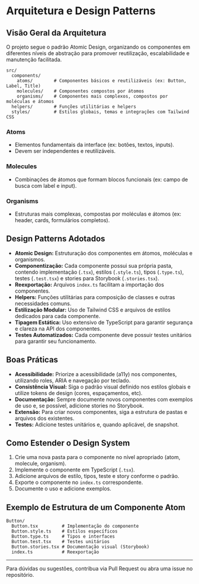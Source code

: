 # Arquitetura e Design Patterns

## Visão Geral da Arquitetura

O projeto segue o padrão Atomic Design, organizando os componentes em diferentes níveis de abstração para promover reutilização, escalabilidade e manutenção facilitada.

```
src/
  components/
    atoms/        # Componentes básicos e reutilizáveis (ex: Button, Label, Title)
    molecules/    # Componentes compostos por átomos
    organisms/    # Componentes mais complexos, compostos por moléculas e átomos
  helpers/        # Funções utilitárias e helpers
  styles/         # Estilos globais, temas e integrações com Tailwind CSS
```

### Atoms

- Elementos fundamentais da interface (ex: botões, textos, inputs).
- Devem ser independentes e reutilizáveis.

### Molecules

- Combinações de átomos que formam blocos funcionais (ex: campo de busca com label e input).

### Organisms

- Estruturas mais complexas, compostas por moléculas e átomos (ex: header, cards, formulários completos).

## Design Patterns Adotados

- **Atomic Design:** Estruturação dos componentes em átomos, moléculas e organismos.
- **Componentização:** Cada componente possui sua própria pasta, contendo implementação (`.tsx`), estilos (`.style.ts`), tipos (`.type.ts`), testes (`.test.tsx`) e stories para Storybook (`.stories.tsx`).
- **Reexportação:** Arquivos `index.ts` facilitam a importação dos componentes.
- **Helpers:** Funções utilitárias para composição de classes e outras necessidades comuns.
- **Estilização Modular:** Uso de Tailwind CSS e arquivos de estilos dedicados para cada componente.
- **Tipagem Estática:** Uso extensivo de TypeScript para garantir segurança e clareza na API dos componentes.
- **Testes Automatizados:** Cada componente deve possuir testes unitários para garantir seu funcionamento.

## Boas Práticas

- **Acessibilidade:** Priorize a acessibilidade (a11y) nos componentes, utilizando roles, ARIA e navegação por teclado.
- **Consistência Visual:** Siga o padrão visual definido nos estilos globais e utilize tokens de design (cores, espaçamentos, etc).
- **Documentação:** Sempre documente novos componentes com exemplos de uso e, se possível, adicione stories no Storybook.
- **Extensão:** Para criar novos componentes, siga a estrutura de pastas e arquivos dos existentes.
- **Testes:** Adicione testes unitários e, quando aplicável, de snapshot.

## Como Estender o Design System

1. Crie uma nova pasta para o componente no nível apropriado (atom, molecule, organism).
2. Implemente o componente em TypeScript (`.tsx`).
3. Adicione arquivos de estilo, tipos, teste e story conforme o padrão.
4. Exporte o componente no `index.ts` correspondente.
5. Documente o uso e adicione exemplos.

## Exemplo de Estrutura de um Componente Atom

```
Button/
  Button.tsx         # Implementação do componente
  Button.style.ts    # Estilos específicos
  Button.type.ts     # Tipos e interfaces
  Button.test.tsx    # Testes unitários
  Button.stories.tsx # Documentação visual (Storybook)
  index.ts           # Reexportação
```

---

Para dúvidas ou sugestões, contribua via Pull Request ou abra uma issue no repositório.
